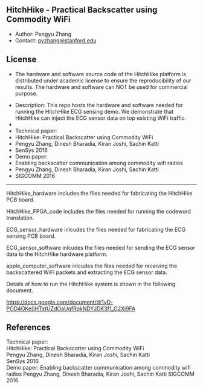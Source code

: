 ## HitchHike - Practical Backscatter using Commodity WiFi
- Author: Pengyu Zhang
- Contact: pyzhang@stanford.edu

## License
- The hardware and software source code of the HitchHike platform is distributed under academic license to ensure the reproducibility of our results. The hardware and software can NOT be used for commercial purpose.

* Description: This repo hosts the hardware and software needed for running the HitchHike ECG sensing demo. We demonstrate that HitchHike can inject the ECG sensor data on top existing WiFi traffic.
*
* Technical paper:
* HitchHike: Practical Backscatter using Commodity WiFi
* Pengyu Zhang, Dinesh Bharadia, Kiran Joshi, Sachin Katti
* SenSys 2016
* Demo paper:
* Enabling backscatter communication among commodity wifi radios
* Pengyu Zhang, Dinesh Bharadia, Kiran Joshi, Sachin Katti
* SIGCOMM 2016
**********************************************************************************

HitchHike_hardware includes the files needed for fabricating the HitchHike PCB board.

HitchHike_FPGA_code includes the files needed for running the codeword translation.

ECG_sensor_hardware inlcudes the files needed for fabricating the ECG sensing PCB board.

ECG_sensor_software inlcudes the files needed for sending the ECG sensor data to the HitchHike hardware platform.

apple_computer_software inlcudes the files needed for receiving the backscattered WiFi packets and extracting the ECG sensor data.

Details of how to run the HitchHike system is shown in the following document.

https://docs.google.com/document/d/1yD-POD4OKe0HTxtUZdOaUgfRqkNDYJDK3f1_O2Xi9FA

## References
Technical paper:<br>
HitchHike: Practical Backscatter using Commodity WiFi\
Pengyu Zhang, Dinesh Bharadia, Kiran Joshi, Sachin Katti\
SenSys 2016\
Demo paper:
Enabling backscatter communication among commodity wifi radios
Pengyu Zhang, Dinesh Bharadia, Kiran Joshi, Sachin Katti
SIGCOMM 2016